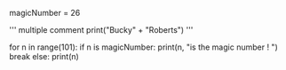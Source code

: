 magicNumber = 26


'''
multiple comment
print("Bucky" + "Roberts")
'''

for n in range(101):
    if n is magicNumber:
        print(n, "is the magic number ! ")
        break
    else:
        print(n)
